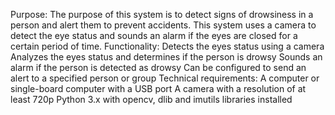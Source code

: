 Purpose:
The purpose of this system is to detect signs of drowsiness in a person and alert them to prevent accidents. This system uses a camera to detect the eye status and sounds an alarm if the eyes are closed for a certain period of time.
Functionality:
Detects the eyes status using a camera
Analyzes the eyes status and determines if the person is drowsy
Sounds an alarm if the person is detected as drowsy
Can be configured to send an alert to a specified person or group
Technical requirements:
A computer or single-board computer with a USB port
A camera with a resolution of at least 720p
Python 3.x with opencv, dlib and imutils libraries installed
